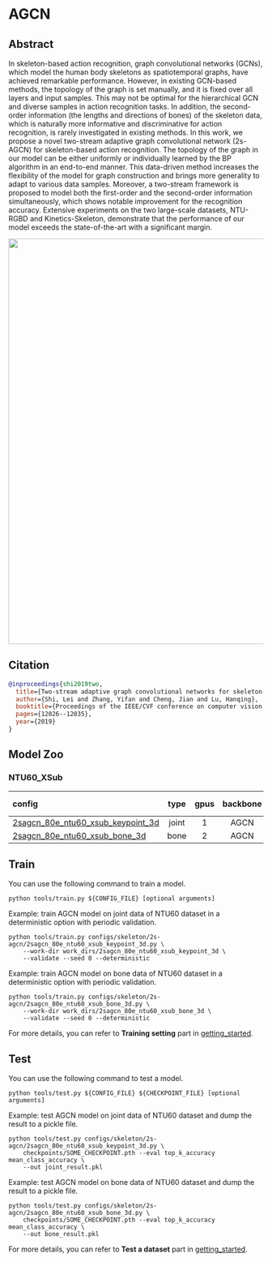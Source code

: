 # AGCN

## Abstract

<!-- [ABSTRACT] -->

In skeleton-based action recognition, graph convolutional networks (GCNs), which model the human body skeletons as spatiotemporal graphs, have achieved remarkable performance. However, in existing GCN-based methods, the topology of the graph is set manually, and it is fixed over all layers and input samples. This may not be optimal for the hierarchical GCN and diverse samples in action recognition tasks. In addition, the second-order information (the lengths and directions of bones) of the skeleton data, which is naturally more informative and discriminative for action recognition, is rarely investigated in existing methods. In this work, we propose a novel two-stream adaptive graph convolutional network (2s-AGCN) for skeleton-based action recognition. The topology of the graph in our model can be either uniformly or individually learned by the BP algorithm in an end-to-end manner. This data-driven method increases the flexibility of the model for graph construction and brings more generality to adapt to various data samples. Moreover, a two-stream framework is proposed to model both the first-order and the second-order information simultaneously, which shows notable improvement for the recognition accuracy. Extensive experiments on the two large-scale datasets, NTU-RGBD and Kinetics-Skeleton, demonstrate that the performance of our model exceeds the state-of-the-art with a significant margin.

<!-- [IMAGE] -->
<div align=center>
<img src="https://user-images.githubusercontent.com/30782254/143212681-a676d7a0-e92b-4a8a-ad8c-c5826eb58019.png" width="800"/>
</div>

## Citation

<!-- [ALGORITHM] -->

```BibTeX
@inproceedings{shi2019two,
  title={Two-stream adaptive graph convolutional networks for skeleton-based action recognition},
  author={Shi, Lei and Zhang, Yifan and Cheng, Jian and Lu, Hanqing},
  booktitle={Proceedings of the IEEE/CVF conference on computer vision and pattern recognition},
  pages={12026--12035},
  year={2019}
}
```

## Model Zoo

### NTU60_XSub

| config                                                       | type | gpus  |   backbone   | Top-1 |                             ckpt                             |                             log                              |                             json                             |
| :----------------------------------------------------------- | :------------: | :---: | :----------: | :---: | :----------------------------------------------------------: | :----------------------------------------------------------: | :----------------------------------------------------------: |
| [2sagcn_80e_ntu60_xsub_keypoint_3d](/configs/skeleton/2s-agcn/2sagcn_80e_ntu60_xsub_keypoint_3d.py) |    joint   | 1 | AGCN | 86.06  | [ckpt](https://download.openmmlab.com/mmaction/skeleton/2s-agcn/2sagcn_80e_ntu60_xsub_keypoint_3d/2sagcn_80e_ntu60_xsub_keypoint_3d-3bed61ba.pth) | [log](https://download.openmmlab.com/mmaction/skeleton/2s-agcn/2sagcn_80e_ntu60_xsub_keypoint_3d/2sagcn_80e_ntu60_xsub_keypoint_3d.log) | [json](https://download.openmmlab.com/mmaction/skeleton/2s-agcn/2sagcn_80e_ntu60_xsub_keypoint_3d/2sagcn_80e_ntu60_xsub_keypoint_3d.json) |
| [2sagcn_80e_ntu60_xsub_bone_3d](/configs/skeleton/ss-agcn/2sagcn_80e_ntu60_xsub_bone_3d.py) |    bone    | 2 | AGCN | 86.89  | [ckpt](https://download.openmmlab.com/mmaction/skeleton/2s-agcn/2sagcn_80e_ntu60_xsub_bone_3d/2sagcn_80e_ntu60_xsub_bone_3d-278b8815.pth) | [log](https://download.openmmlab.com/mmaction/skeleton/2s-agcn/2sagcn_80e_ntu60_xsub_bone_3d/2sagcn_80e_ntu60_xsub_bone_3d.log) | [json](https://download.openmmlab.com/mmaction/skeleton/2s-agcn/2sagcn_80e_ntu60_xsub_bone_3d/2sagcn_80e_ntu60_xsub_bone_3d.json) |

## Train

You can use the following command to train a model.

```shell
python tools/train.py ${CONFIG_FILE} [optional arguments]
```

Example: train AGCN model on joint data of NTU60 dataset in a deterministic option with periodic validation.

```shell
python tools/train.py configs/skeleton/2s-agcn/2sagcn_80e_ntu60_xsub_keypoint_3d.py \
    --work-dir work_dirs/2sagcn_80e_ntu60_xsub_keypoint_3d \
    --validate --seed 0 --deterministic
```

Example: train AGCN model on bone data of NTU60 dataset in a deterministic option with periodic validation.

```shell
python tools/train.py configs/skeleton/2s-agcn/2sagcn_80e_ntu60_xsub_bone_3d.py \
    --work-dir work_dirs/2sagcn_80e_ntu60_xsub_bone_3d \
    --validate --seed 0 --deterministic
```

For more details, you can refer to **Training setting** part in [getting_started](/docs/getting_started.md#training-setting).

## Test

You can use the following command to test a model.

```shell
python tools/test.py ${CONFIG_FILE} ${CHECKPOINT_FILE} [optional arguments]
```

Example: test AGCN model on joint data of NTU60 dataset and dump the result to a pickle file.

```shell
python tools/test.py configs/skeleton/2s-agcn/2sagcn_80e_ntu60_xsub_keypoint_3d.py \
    checkpoints/SOME_CHECKPOINT.pth --eval top_k_accuracy mean_class_accuracy \
    --out joint_result.pkl
```

Example: test AGCN model on bone data of NTU60 dataset and dump the result to a pickle file.

```shell
python tools/test.py configs/skeleton/2s-agcn/2sagcn_80e_ntu60_xsub_bone_3d.py \
    checkpoints/SOME_CHECKPOINT.pth --eval top_k_accuracy mean_class_accuracy \
    --out bone_result.pkl
```

For more details, you can refer to **Test a dataset** part in [getting_started](/docs/getting_started.md#test-a-dataset).
